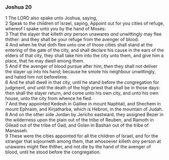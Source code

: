 ### Joshua 20

1 The LORD also spake unto Joshua, saying,  
2 Speak to the children of Israel, saying, Appoint out for you cities of refuge, whereof I spake unto you by the hand of Moses:  
3 That the slayer that killeth *any* person unawares *and* unwittingly may flee thither: and they shall be your refuge from the avenger of blood.  
4 And when he that doth flee unto one of those cities shall stand at the entering of the gate of the city, and shall declare his cause in the ears of the elders of that city, they shall take him into the city unto them, and give him a place, that he may dwell among them.  
5 And if the avenger of blood pursue after him, then they shall not deliver the slayer up into his hand; because he smote his neighbour unwittingly, and hated him not beforetime.  
6 And he shall dwell in that city, until he stand before the congregation for judgment, *and* until the death of the high priest that shall be in those days: then shall the slayer return, and come unto his own city, and unto his own house, unto the city from whence he fled.  
7 And they appointed Kedesh in Galilee in mount Naphtali, and Shechem in mount Ephraim, and Kirjatharba, which *is* Hebron, in the mountain of Judah.  
8 And on the other side Jordan by Jericho eastward, they assigned Bezer in the wilderness upon the plain out of the tribe of Reuben, and Ramoth in Gilead out of the tribe of Gad, and Golan in Bashan out of the tribe of Manasseh.  
9 These were the cities appointed for all the children of Israel, and for the stranger that sojourneth among them, that whosoever killeth *any* person at unawares might flee thither, and not die by the hand of the avenger of blood, until he stood before the congregation.  
